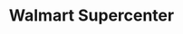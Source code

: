 ---
title: "Walmart Supercenter"
url: /greenville/walmart-supercenter-anderson-road/
shop: Supermarkt
---